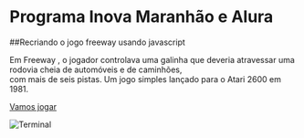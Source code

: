 # Programa Inova Maranhão e Alura

##Recriando o jogo freeway usando javascript

<p>Em Freeway , o jogador controlava uma galinha que deveria atravessar uma rodovia cheia de automóveis e de caminhões,<br>
  com mais de seis pistas. Um jogo simples lançado para o Atari 2600 em 1981.</p>

[Vamos jogar](https://freeway-javascript.vercel.app/)


![Terminal](https://cdn1.gnarususercontent.com.br/1/1336259/925f65aa-7413-4324-843f-7ab37eded303.png)
